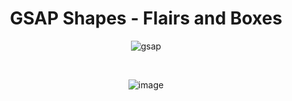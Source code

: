 <div align="center">

# GSAP Shapes - Flairs and Boxes  

![gsap](https://github.com/user-attachments/assets/9769d542-8cf1-43fa-a1dc-9aa45f0fc44b)  

<br/>  

![image](https://github.com/user-attachments/assets/3a424a8c-a82a-456a-abeb-3ac212846c40)  
  
</div>
